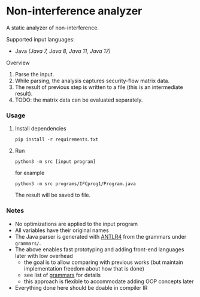 # Non-interference analyzer 

A static analyzer of non-interference.

Supported input languages: 
* Java _(Java 7, Java 8, Java 11, Java 17)_

Overview

1. Parse the input.
2. While parsing, the analysis captures security-flow matrix data.
3. The result of previous step is written to a file (this is an intermediate result).
4. TODO: the matrix data can be evaluated separately. 

### Usage

1. Install dependencies

   ```
   pip install -r requirements.txt
   ```

2. Run

   ```
   python3 -m src [input program]
   ```
   
   for example

   ```
   python3 -m src programs/IFCprog1/Program.java
   ```
   
   The result will be saved to file.


### Notes

* No optimizations are applied to the input program
* All variables have their original names
* The Java parser is generated with [ANTLR4](https://www.antlr.org/) from the grammars under `grammars/`.
* The above enables fast prototyping and adding front-end languages later with low overhead
  * the goal is to allow comparing with previous works (but maintain implementation freedom about how that is done)
  * see list of [grammars](https://github.com/antlr/grammars-v4) for details
  * this approach is flexible to accommodate adding OOP concepts later
* Everything done here should be doable in compiler IR

